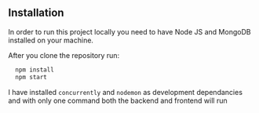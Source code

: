 ## Installation

In order to run this project locally you need to have Node JS and MongoDB installed on your machine.

After you clone the repository run:

```bash
  npm install
  npm start
```

I have installed `concurrently` and `nodemon` as development dependancies and with only one command both the backend and frontend will run
